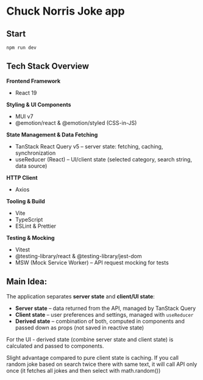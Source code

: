 # Chuck Norris Joke app

## Start

```
npm run dev
```

## Tech Stack Overview

**Frontend Framework**

- React 19

**Styling & UI Components**

- MUI v7
- @emotion/react & @emotion/styled (CSS-in-JS)

**State Management & Data Fetching**

- TanStack React Query v5 – server state: fetching, caching, synchronization
- useReducer (React) – UI/client state (selected category, search string, data source)

**HTTP Client**

- Axios

**Tooling & Build**

- Vite
- TypeScript
- ESLint & Prettier

**Testing & Mocking**

- Vitest
- @testing-library/react & @testing-library/jest-dom
- MSW (Mock Service Worker) – API request mocking for tests

## Main Idea:

The application separates **server state** and **client/UI state**:

- **Server state** – data returned from the API, managed by TanStack Query
- **Client state** – user preferences and settings, managed with `useReducer`
- **Derived state** – combination of both, computed in components and passed down as props (not saved in reactive state)

For the UI - derived state (combine server state and client state) is calculated and passed to components.

Slight advantage compared to pure client state is caching.
If you call random joke based on search twice there with same text,
it will call API only once (it fetches all jokes and then select with math.random())
